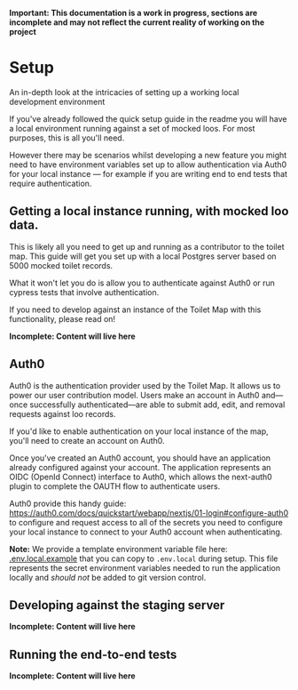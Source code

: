 **Important: This documentation is a work in progress, sections are incomplete and may not reflect the current reality of working on the project**

# Setup

An in-depth look at the intricacies of setting up a working local development environment

If you've already followed the quick setup guide in the readme you will have a local environment running against a set of mocked loos. For most purposes, this is all you'll need.

However there may be scenarios whilst developing a new feature you might need to have environment variables set up to allow authentication via Auth0 for your local instance — for example if you are writing end to end tests that require authentication.

## Getting a local instance running, with mocked loo data.

This is likely all you need to get up and running as a contributor to the toilet map. This guide will get you set up with a local Postgres server based on 5000 mocked toilet records.

What it won't let you do is allow you to authenticate against Auth0 or run cypress tests that involve authentication.

If you need to develop against an instance of the Toilet Map with this functionality, please read on!

**Incomplete: Content will live here**

## Auth0

Auth0 is the authentication provider used by the Toilet Map. It allows us to power our user contribution model. Users make an account in Auth0 and—once successfully authenticated—are able to submit add, edit, and removal requests against loo records.

If you'd like to enable authentication on your local instance of the map, you'll need to create an account on Auth0.

Once you've created an Auth0 account, you should have an application already configured against your account. The application represents an OIDC (OpenId Connect) interface to Auth0, which allows the next-auth0 plugin to complete the OAUTH flow to authenticate users.

Auth0 provide this handy guide: https://auth0.com/docs/quickstart/webapp/nextjs/01-login#configure-auth0 to configure and request access to all of the secrets you need to configure your local instance to connect to your Auth0 account when authenticating.

**Note:** We provide a template environment variable file here: [.env.local.example](../.env.local.example) that you can copy to `.env.local` during setup. This file represents the secret environment variables needed to run the application locally and _should not_ be added to git version control.

## Developing against the staging server

**Incomplete: Content will live here**

## Running the end-to-end tests

**Incomplete: Content will live here**

